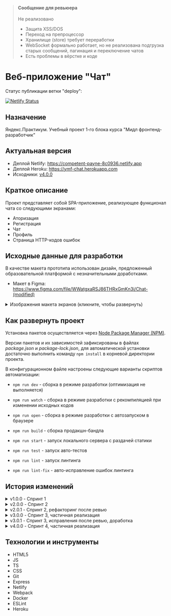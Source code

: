 > #### Сообщение для ревьюера
> 
> Не реализовано
> - Защита XSS/DOS
> - Переход на препроцессор
> - Хранилище (store) требует переработки
> - WebSocket формально работает, но не реализована подгрузка старых сообщений, пагинация и переключение чатов
> - Есть проблемы в вёрстке и коде

# Веб-приложение "Чат"

Статус публикации ветки "deploy":

[![Netlify Status](https://api.netlify.com/api/v1/badges/7f512a89-baca-419b-b911-22eaeadc6aa8/deploy-status)](https://app.netlify.com/sites/competent-payne-8c0936/deploys)

## Назначение

Яндекс.Практикум. Учебный проект 1-го блока курса "Мидл фронтенд-разработчик" 

## Актуальная версия

 - Деплой Netlify: https://competent-payne-8c0936.netlify.app
 - Деплой Heroku: https://ymf-chat.herokuapp.com
 - Исходники: [v4.0.0](https://github.com/jasper7466/mf.messenger.praktikum.yandex/tree/v4.0.0)
 
## Краткое описание

Проект представляет собой SPA-приложение, реализующее функционал чата со следующими экранами:

- Аторизация
- Регистрация
- Чат
- Профиль
- Страница HTTP-кодов ошибок

## Исходные данные для разработки

В качестве макета прототипа использован дизайн, предложенный образовательной платформой с незначительными доработками.

- Макет в Figma: https://www.figma.com/file/WWatgxaRSJ86THRxGmKn3i/Chat-(modified)

<details>
 <summary>Изображения макета экранов (кликните, чтобы развернуть)</summary>
 <details>
  <summary>Вход и регистрация</summary>
  <p>Форма входа</p>
  <img src="./docpics/ui/login.png" alt="Форма входа" title="Форма входа">
  <p>Страница входа</p>
  <img src="./docpics/ui/login-screen.png" alt="Страница входа" title="Страница входа">
  <p>Страница регистрации</p>
  <img src="./docpics/ui/signup.png" alt="Страница регистрации" title="Страница регистрации">
 </details>
 <details>
  <summary>Чат</summary>
  <p>Выбор чата</p>
  <img src="./docpics/ui/chat-select.png" alt="Выбор чата" title="Выбор чата">
  <p>Чат</p>
  <img src="./docpics/ui/chat-main.png" alt="Чат" title="Чат">
  <p>Поиск</p>
  <img src="./docpics/ui/chat-find.png" alt="Поиск" title="Поиск">
  <p>Функции чата</p>
  <img src="./docpics/ui/chat-options.png" alt="Функции чата" title="Функции чата">
  <p>Действия в чате</p>
  <img src="./docpics/ui/chat-options-popup.png" alt="Действия в чате" title="Действия в чате">
 </details>
 <details>
  <summary>Профиль</summary>
  <p>Профиль</p>
  <img src="./docpics/ui/profile-main.png" alt="Профиль" title="Профиль">
  <p>Изменить данные</p>
  <img src="./docpics/ui/profile-edit-data.png" alt="Изменить данные" title="Изменить данные">
  <p>Изменить пароль</p>
  <img src="./docpics/ui/profile-edit-password.png" alt="Изменить пароль" title="Изменить пароль">
  <p>Аватар</p>
  <img src="./docpics/ui/profile-avatar.png" alt="Аватар" title="Аватар">
  <p>Загрузить аватар</p>
  <img src="./docpics/ui/profile-avatar-upload.png" alt="Загрузить аватар" title="Загрузить аватар">
 </details>
 <details>
  <summary>Страницы кодов состояния</summary>
  <p>Страница 404</p>
  <img src="./docpics/ui/page404.png" alt="Страница 404" title="Страница 404">
  <p>Страница 500</p>
  <img src="./docpics/ui/page500.png" alt="Страница 500" title="Страница 500">
 </details>
</details>

## Как развернуть проект

Установка пакетов осуществляется через [Node Package Manager (NPM)](https://nodejs.org/en/download/).

Версии пакетов и их зависимостей зафиксированы в файлах *package.json* и *package-lock.json*, для автоматической установки достаточно выполнить команду `npm install` в корневой директории проекта.

В конфигурационном файле настроены следующие варианты скриптов автоматизации:

- `npm run dev` - сборка в режиме разработки (оптимизация не выполняется)

- `npm run watch` - сборка в режиме разработки с рекомпиляцией при изменении исходных кодов

- `npm run open` - сборка в режиме разработки с автозапуском в браузере

- `npm run build` - сборка продакшн-бандла

- `npm run start` - запуск локального сервера с раздачей статики

- `npm run test` - запуск авто-тестов

- `npm run lint` - запуск линтинга

- `npm run lint-fix` - авто-исправление ошибок линтинга

## История изменений

<details>
    <summary>v1.0.0 - Спринт 1</summary>

        - Создана заготовка описания проекта
        - Добавлены изображения макета экранов приложения
        - Настроен Express-сервер с раздачей статики
        - Настроен автодеплой на Netlify из ветки deploy
        - Свёрстаны основные экраны приложения
        - Реализован вывод данных форм в консоль по событию "submit"
        - Реализована временная навигация по экранам посредством ссылок

</details>
<details>
    <summary>v2.0.0 - Спринт 2</summary>

        - Незначительно изменена файловая структура проекта
        - Внедрён TypeScript, настроен скрипт компиляции статики и ts-файлов
        - Изменён билд-конфиг для публикации на Netlify
        - Подключен шаблонизатор Handlebars
        - Реализованы модули "EventBus" и "Component"
        - Реализован и переиспользован компонент "Button"
        - Реализован модуль валидации форм, настроена валидация основных форм

</details>
<details>
    <summary>v2.0.1 - Спринт 2, рефакторинг после ревью</summary>

        - Вся статика вынесена в корень проекта в директорию "./static"
        - Директория "./static" вновь добавлена в git-индекс (т.к. в ней теперь тоже исходники)
        - Поправлены некоторые относительные пути в соответствии с изменённой структурой каталогов
        - Перенастроен скрипт "сборки" (как и прежде: продукты сборки помещаются в ./dist, туда же копируются исходники статики) 
        - Поправлен конфиг express-сервера
        - Удалён незавершённый и неиспользуемый в проекте самописный модуль шаблонизатора
</details>
<details>
    <summary>v3.0.0 - Спринт 3, частичная реализация</summary>

        - Реализованы классы HTTPTransport и некоторые API
        - Реализованы классы Route, Router и роутинг
        - Реализована подстановка расширений в импортах *.ts-файлов при компиляции
        - Реализовано хранилище Store (частично)
        - Реализован класс Controller
        - Немного дополнен жизненный цикл компонента
        - Довёрстаны модальные окна
        - Частично реализовано сопряжение UI приложения с API
</details>
<details>
    <summary>v3.0.1 - Спринт 3, исправления после ревью, доработка</summary>

        - Для API создан базовый класс с обработчиком ошибок транспорта
        - Реализована обработка перехода на несуществующий раут
        - В контроллерах страниц добавлен try-catch отлов ошибок асинхронных операций для нотации async-await
        - Настроен запуск авто-тестов
        - Добавлена поддержка JSDOM
        - Написаны тесты для модулей Component и Router
        - Исправлены замечания ревью
</details>
<details>
    <summary>v4.0.0 - Спринт 4, частичная реализация</summary>

        - Настроен Webpack
        - Настроена Docker-сборка
        - Проект размещён в Heroku
        - Настроен ESLint и precommit
        - Подключен WebSocket
</details>

## Технологии и инструменты

 - HTML5
 - JS
 - TS
 - CSS
 - Git
 - Express
 - Netlify
 - Webpack
 - Docker
 - ESLint
 - Heroku